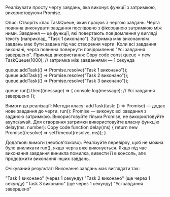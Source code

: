 Реалізувати просту чергу завдань, яка виконує функції з затримкою, використовуючи Promise.


Опис:
Створіть клас TaskQueue, який працює з чергою завдань.
Черга повинна виконувати завдання послідовно з фіксованою затримкою між ними.
Завдання — це функції, які повертають повідомлення у вигляді тексту (наприклад, "Task 1 виконано").
Затримка між виконанням завдань має бути задана під час створення черги.
Коли всі завдання виконані, черга повинна повернути повідомлення "Усі завдання завершено".
Приклад використання:
Copy code
const queue = new TaskQueue(1000); // затримка між завданнями — 1 секунда

queue.addTask(() => Promise.resolve("Task 1 виконано"));
queue.addTask(() => Promise.resolve("Task 2 виконано"));
queue.addTask(() => Promise.resolve("Task 3 виконано"));

queue.run().then((message) => {
console.log(message); // Усі завдання завершено
});

Вимоги до реалізації:
Методи класу:
addTask(task: () => Promise<string>) — додає нове завдання до черги.
run(): Promise<string> — виконує всі завдання з заданою затримкою.
Використовуйте тільки Promise, не використовуйте async/await.
Для створення затримки використовуйте власну функцію delay(ms: number):
Copy code
function delay(ms) {
return new Promise((resolve) => setTimeout(resolve, ms));
}

Додаткові вимоги (необов'язково):
Реалізуйте перевірку, щоб не можна було викликати run(), якщо черга вже виконується.
Якщо під час виконання завдання виникла помилка, вивести її в консоль, але продовжити виконання інших завдань.

Очікуваний результат:
Виконання завдань має виглядати так:

"Task 1 виконано" (через 1 секунду)
"Task 2 виконано" (ще через 1 секунду)
"Task 3 виконано" (ще через 1 секунду)
"Усі завдання завершено"